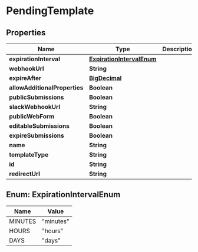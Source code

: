 
# PendingTemplate

## Properties
Name | Type | Description | Notes
------------ | ------------- | ------------- | -------------
**expirationInterval** | [**ExpirationIntervalEnum**](#ExpirationIntervalEnum) |  |  [optional]
**webhookUrl** | **String** |  |  [optional]
**expireAfter** | [**BigDecimal**](BigDecimal.md) |  |  [optional]
**allowAdditionalProperties** | **Boolean** |  |  [optional]
**publicSubmissions** | **Boolean** |  |  [optional]
**slackWebhookUrl** | **String** |  |  [optional]
**publicWebForm** | **Boolean** |  |  [optional]
**editableSubmissions** | **Boolean** |  |  [optional]
**expireSubmissions** | **Boolean** |  |  [optional]
**name** | **String** |  |  [optional]
**templateType** | **String** |  |  [optional]
**id** | **String** |  |  [optional]
**redirectUrl** | **String** |  |  [optional]


<a name="ExpirationIntervalEnum"></a>
## Enum: ExpirationIntervalEnum
Name | Value
---- | -----
MINUTES | &quot;minutes&quot;
HOURS | &quot;hours&quot;
DAYS | &quot;days&quot;



